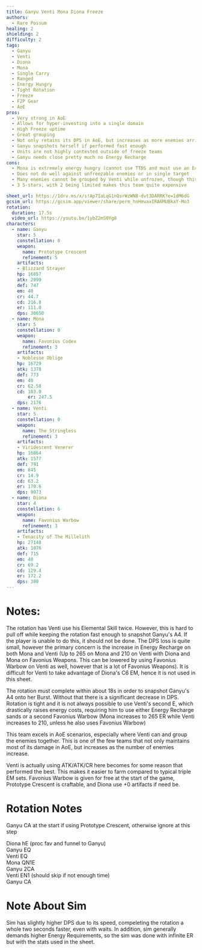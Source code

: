 ```yaml
---
title: Ganyu Venti Mona Diona Freeze
authors:
  - Rare Possum
healing: 2
shielding: 2
difficulty: 2
tags:
  - Ganyu
  - Venti
  - Diona
  - Mona
  - Single Carry
  - Ranged
  - Energy Hungry
  - Tight Rotation
  - Freeze
  - F2P Gear
  - AoE
pros:
  - Very strong in AoE
  - Allows for hyper-investing into a single domain
  - High Freeze uptime
  - Great grouping
  - Not only retains its DPS in AoE, but increases as more enemies arrive
  - Ganyu snapshots herself if performed fast enough
  - Units are not highly contested outside of freeze teams
  - Ganyu needs close pretty much no Energy Recharge
cons:
  - Mona is extremely energy hungry (cannot use TTDS and must use an Energy weapon)
  - Does not do well against unfreezable enemies or in single target
  - Many enemies cannot be grouped by Venti while unfrozen, though this can be offset by proper gameplay
  - 3 5-stars, with 2 being limited makes this team quite expensive

sheet_url: https://1drv.ms/x/s!Ap7IaLqG1nQsrWzWNB-dvt3DARRK?e=1dM6dG
gcsim_url: https://gcsim.app/viewer/share/perm_hnHmvaxIRA6MUBkaY-Mo3
rotation:
  duration: 17.5s
  video_url: https://youtu.be/1ybZ2mSOYg8
characters:
  - name: Ganyu
    star: 5
    constellation: 0
    weapon:
      name: Prototype Crescent
      refinement: 5
    artifacts: 
    - Blizzard Strayer
    hp: 16057
    atk: 2099
    def: 747
    em: 40
    cr: 44.7
    cd: 216.8
    er: 111.0
    dps: 30650
  - name: Mona
    star: 5
    constellation: 0
    weapon:
      name: Favonius Codex
      refinement: 3
    artifacts: 
    - Noblesse Oblige
    hp: 16729
    atk: 1378
    def: 773
    em: 40
    cr: 62.58
    cd: 103.0
		er: 247.5
    dps: 2176
  - name: Venti
    star: 5
    constellation: 0
    weapon:
      name: The Stringless
      refinement: 3
    artifacts: 
    - Viridescent Venerer
    hp: 16864
    atk: 1577
    def: 791
    em: 845
    cr: 14.9
    cd: 63.2
    er: 170.6
    dps: 9073
  - name: Diona
    star: 4
    constellation: 6
    weapon:
      name: Favonius Warbow
      refinement: 3
    artifacts: 
    - Tenacity of The Millelith
    hp: 27148
    atk: 1076
    def: 715
    em: 40
    cr: 69.2
    cd: 129.4
    er: 172.2
    dps: 380
---
```


# **Notes:**  
The rotation has Venti use his Elemental Skill twice. However, this is hard to pull off while keeping the rotation fast enough to snapshot Ganyu's A4. If the player is unable to do this, it should not be done. The DPS loss is quite small, however the primary concern is the increase in Energy Recharge on both Mona and Venti (Up to 265 on Mona and 210 on Venti with Diona and Mona on Favonius Weapons. This can be lowered by using Favonius Warbow on Venti as well, however that is a lot of Favonius Weapons). It is difficult for Venti to take advantage of Diona's C6 EM, hence it is not used in this sheet.  

The rotation must complete within about 18s in order to snapshot Ganyu's A4 onto her Burst. Without that there is a significant decrease in DPS. Rotation is tight and it is not always possible to use Venti's second E, which drastically raises energy costs, requiring him to use either Energy Recharge sands or a second Favonius Warbow (Mona increases to 265 ER while Venti increases to 210, unless he also uses Favonius Warbow) 

This team excels in AoE scenarios, especially where Venti can and group the enemies together. This is one of the few teams that not only maintains most of its damage in AoE, but increases as the number of enemies increase.  

Venti is actually using ATK/ATK/CR here becomes for some reason that performed the best. This makes it easier to farm compared to typical triple EM sets. Favonius Warbow is given for free at the start of the game, Prototype Crescent is craftable, and Diona use +0 artifacts if need be.

# **Rotation Notes**  
Ganyu CA at the start if using Prototype Crescent, otherwise ignore at this step  

Diona hE (proc fav and funnel to Ganyu)  
Ganyu EQ  
Venti EQ  
Mona QN1E  
Ganyu 2CA  
Venti EN1 (should skip if not enough time)  
Ganyu CA  

# **Note About Sim**  
Sim has slightly higher DPS due to its speed, compeleting the rotation a whole two seconds faster, even with waits. In addition, sim generally demands higher Energy Requirements, so the sim was done with infinite ER but with the stats used in the sheet. 
